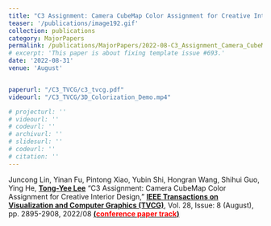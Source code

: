 ```yaml
---
title: "C3 Assignment: Camera CubeMap Color Assignment for Creative Interior Design"
teaser: '/publications/image192.gif'
collection: publications
category: MajorPapers
permalink: /publications/MajorPapers/2022-08-C3_Assignment_Camera_CubeMap_Color_Assignment_for_Creative_Interior_Design
# excerpt: 'This paper is about fixing template issue #693.'
date: '2022-08-31'
venue: 'August'


paperurl: "/C3_TVCG/c3_tvcg.pdf"
videourl: "/C3_TVCG/3D_Colorization_Demo.mp4"

# projecturl: ''
# videourl: ''
# codeurl: ''
# archivurl: ''
# slidesurl: ''
# codeurl: ''
# citation: ''
---
```

	

Juncong Lin, Yinan Fu, Pintong Xiao, Yubin Shi, Hongran Wang, Shihui Guo, Ying He, <strong><u>Tong-Yee Lee</u></strong> “C3 Assignment: Camera CubeMap Color Assignment for Creative Interior Design,” <strong><u>IEEE Transactions on Visualization and Computer Graphics (TVCG)</u></strong>, Vol. 28, Issue: 8 (August), pp. 2895-2908, 2022/08 <strong><u>(<span style="color:red">conference paper track</span>)</u></strong>